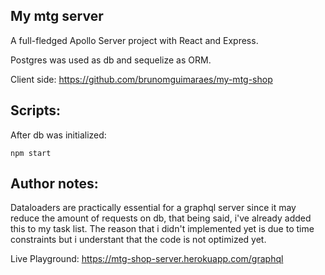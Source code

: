 ## My mtg server
A full-fledged Apollo Server project with React and Express.

Postgres was used as db and sequelize as ORM.

Client side: https://github.com/brunomguimaraes/my-mtg-shop

## Scripts:

After db was initialized:

`npm start`

## Author notes:

Dataloaders are practically essential for a graphql server since it may reduce the amount of requests on db, that being said, i've already added this to my task list. The reason that i didn't implemented yet is due to time constraints but i understant that the code is not optimized yet.

Live Playground: https://mtg-shop-server.herokuapp.com/graphql 
